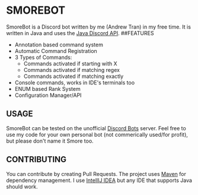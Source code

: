 # SMOREBOT
SmoreBot is a Discord bot written by me (Andrew Tran) in my free time. It is written in Java and uses the [Java Discord API](https://github.com/DV8FromTheWorld/JDA). 
##FEATURES
- Annotation based command system
- Automatic Command Registration
- 3 Types of Commands:
  - Commands activated if starting with X
  - Commands activated if matching regex
  - Commands activated if matching exactly
- Console commands, works in IDE's terminals too
- ENUM based Rank System
- Configuration Manager/API
## USAGE
SmoreBot can be tested on the unofficial [Discord Bots](http://bots.discordapi.com/) server. Feel free to use my code for your own personal bot (not commerically used/for profit), but please don't name it Smore too.
## CONTRIBUTING
You can contribute by creating Pull Requests. The project uses [Maven](https://maven.apache.org/) for dependency management. I use [IntellIJ IDEA](https://www.jetbrains.com/idea/) but any IDE that supports Java should work.
